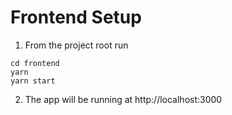# Frontend Setup

1. From the project root run
```
cd frontend
yarn
yarn start
```
2. The app will be running at http://localhost:3000

